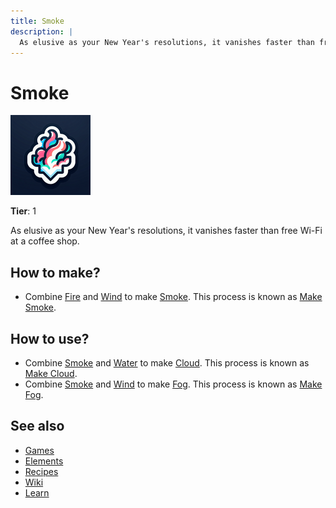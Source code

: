 ```yaml
---
title: Smoke
description: |
  As elusive as your New Year's resolutions, it vanishes faster than free Wi-Fi at a coffee shop.
---
```

# Smoke

![](../images/item.smoke.png)

**Tier**: 1

As elusive as your New Year's resolutions, it vanishes faster than free Wi-Fi at a coffee shop.

## How to make?

* Combine [Fire](/wiki/elements/fire) and [Wind](/wiki/elements/wind) to make [Smoke](/wiki/elements/smoke). This process is known as [Make Smoke](/wiki/recipes/make-smoke).

## How to use?

* Combine [Smoke](/wiki/elements/smoke) and [Water](/wiki/elements/water) to make [Cloud](/wiki/elements/cloud). This process is known as [Make Cloud](/wiki/recipes/make-cloud).
* Combine [Smoke](/wiki/elements/smoke) and [Wind](/wiki/elements/wind) to make [Fog](/wiki/elements/fog). This process is known as [Make Fog](/wiki/recipes/make-fog).

## See also

* [Games](/wiki/games)
* [Elements](/wiki/elements)
* [Recipes](/wiki/recipes)
* [Wiki](/wiki/index)
* [Learn](/learn/index)